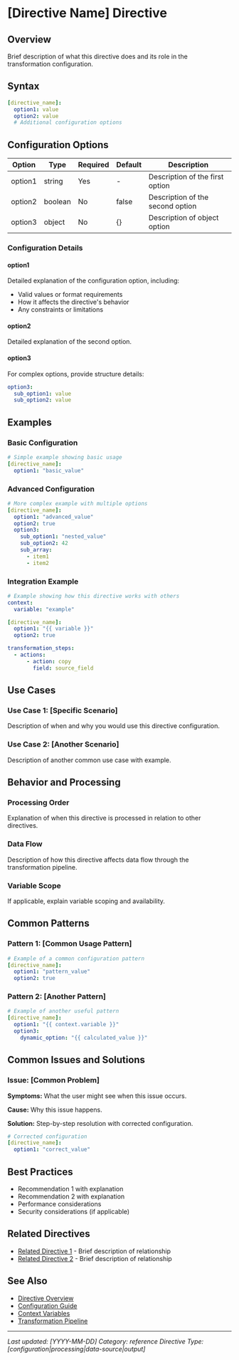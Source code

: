 # [Directive Name] Directive

## Overview

Brief description of what this directive does and its role in the transformation configuration.

## Syntax

```yaml
[directive_name]:
  option1: value
  option2: value
  # Additional configuration options
```

## Configuration Options

| Option | Type | Required | Default | Description |
|--------|------|----------|---------|-------------|
| option1 | string | Yes | - | Description of the first option |
| option2 | boolean | No | false | Description of the second option |
| option3 | object | No | {} | Description of object option |

### Configuration Details

#### option1
Detailed explanation of the configuration option, including:
- Valid values or format requirements
- How it affects the directive's behavior
- Any constraints or limitations

#### option2
Detailed explanation of the second option.

#### option3
For complex options, provide structure details:

```yaml
option3:
  sub_option1: value
  sub_option2: value
```

## Examples

### Basic Configuration

```yaml
# Simple example showing basic usage
[directive_name]:
  option1: "basic_value"
```

### Advanced Configuration

```yaml
# More complex example with multiple options
[directive_name]:
  option1: "advanced_value"
  option2: true
  option3:
    sub_option1: "nested_value"
    sub_option2: 42
    sub_array:
      - item1
      - item2
```

### Integration Example

```yaml
# Example showing how this directive works with others
context:
  variable: "example"

[directive_name]:
  option1: "{{ variable }}"
  option2: true

transformation_steps:
  - actions:
      - action: copy
        field: source_field
```

## Use Cases

### Use Case 1: [Specific Scenario]
Description of when and why you would use this directive configuration.

### Use Case 2: [Another Scenario]
Description of another common use case with example.

## Behavior and Processing

### Processing Order
Explanation of when this directive is processed in relation to other directives.

### Data Flow
Description of how this directive affects data flow through the transformation pipeline.

### Variable Scope
If applicable, explain variable scoping and availability.

## Common Patterns

### Pattern 1: [Common Usage Pattern]
```yaml
# Example of a common configuration pattern
[directive_name]:
  option1: "pattern_value"
  option2: true
```

### Pattern 2: [Another Pattern]
```yaml
# Example of another useful pattern
[directive_name]:
  option1: "{{ context.variable }}"
  option3:
    dynamic_option: "{{ calculated_value }}"
```

## Common Issues and Solutions

### Issue: [Common Problem]

**Symptoms:** What the user might see when this issue occurs.

**Cause:** Why this issue happens.

**Solution:** Step-by-step resolution with corrected configuration.

```yaml
# Corrected configuration
[directive_name]:
  option1: "correct_value"
```

## Best Practices

- Recommendation 1 with explanation
- Recommendation 2 with explanation
- Performance considerations
- Security considerations (if applicable)

## Related Directives

- [Related Directive 1](./related_directive_1.md) - Brief description of relationship
- [Related Directive 2](./related_directive_2.md) - Brief description of relationship

## See Also

- [Directive Overview](../directives.md)
- [Configuration Guide](../user-guide/configuration.md)
- [Context Variables](./context.md)
- [Transformation Pipeline](../user-guide/transformation-workflow.md)

---

*Last updated: [YYYY-MM-DD]*
*Category: reference*
*Directive Type: [configuration|processing|data-source|output]*